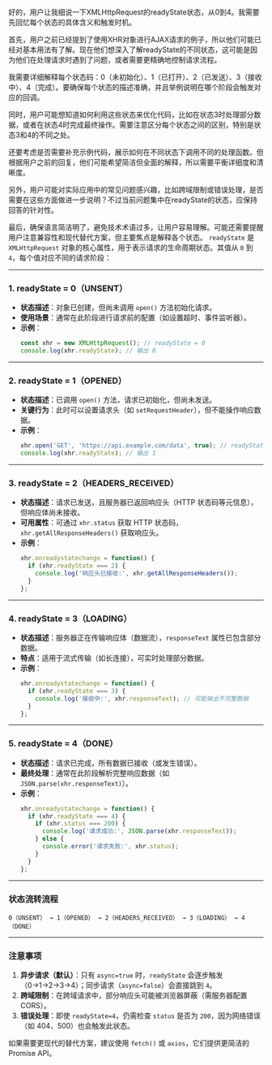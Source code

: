 <think>
好的，用户让我细说一下XMLHttpRequest的readyState状态，从0到4。我需要先回忆每个状态的具体含义和触发时机。

首先，用户之前已经提到了使用XHR对象进行AJAX请求的例子，所以他们可能已经对基本用法有了解。现在他们想深入了解readyState的不同状态，这可能是因为他们在处理请求时遇到了问题，或者需要更精确地控制请求流程。

我需要详细解释每个状态码：0（未初始化）、1（已打开）、2（已发送）、3（接收中）、4（完成）。要确保每个状态的描述准确，并且举例说明在哪个阶段会触发对应的回调。

同时，用户可能想知道如何利用这些状态来优化代码，比如在状态3时处理部分数据，或者在状态4时完成最终操作。需要注意区分每个状态之间的区别，特别是状态3和4的不同之处。

还要考虑是否需要补充示例代码，展示如何在不同状态下调用不同的处理函数。但根据用户之前的回复，他们可能希望简洁但全面的解释，所以需要平衡详细度和清晰度。

另外，用户可能对实际应用中的常见问题感兴趣，比如跨域限制或错误处理，是否需要在这些方面做进一步说明？不过当前问题集中在readyState的状态，应保持回答的针对性。

最后，确保语言简洁明了，避免技术术语过多，让用户容易理解。可能还需要提醒用户注意兼容性和现代替代方案，但主要焦点是解释各个状态。
</think>
`readyState` 是 `XMLHttpRequest` 对象的核心属性，用于表示请求的生命周期状态。其值从 `0` 到 `4`，每个值对应不同的请求阶段：

---

### **1. readyState = 0（UNSENT）**
- **状态描述**：对象已创建，但尚未调用 `open()` 方法初始化请求。
- **使用场景**：通常在此阶段进行请求前的配置（如设置超时、事件监听器）。
- **示例**：
  ```javascript
  const xhr = new XMLHttpRequest(); // readyState = 0
  console.log(xhr.readyState); // 输出 0
  ```

---

### **2. readyState = 1（OPENED）**
- **状态描述**：已调用 `open()` 方法，请求已初始化，但尚未发送。
- **关键行为**：此时可以设置请求头（如 `setRequestHeader`），但不能操作响应数据。
- **示例**：
  ```javascript
  xhr.open('GET', 'https://api.example.com/data', true); // readyState = 1
  console.log(xhr.readyState); // 输出 1
  ```

---

### **3. readyState = 2（HEADERS_RECEIVED）**
- **状态描述**：请求已发送，且服务器已返回响应头（HTTP 状态码等元信息），但响应体尚未接收。
- **可用属性**：可通过 `xhr.status` 获取 HTTP 状态码，`xhr.getAllResponseHeaders()` 获取响应头。
- **示例**：
  ```javascript
  xhr.onreadystatechange = function() {
    if (xhr.readyState === 2) {
      console.log('响应头已接收:', xhr.getAllResponseHeaders());
    }
  };
  ```

---

### **4. readyState = 3（LOADING）**
- **状态描述**：服务器正在传输响应体（数据流），`responseText` 属性已包含部分数据。
- **特点**：适用于流式传输（如长连接），可实时处理部分数据。
- **示例**：
  ```javascript
  xhr.onreadystatechange = function() {
    if (xhr.readyState === 3) {
      console.log('接收中:', xhr.responseText); // 可能输出不完整数据
    }
  };
  ```

---

### **5. readyState = 4（DONE）**
- **状态描述**：请求已完成，所有数据已接收（或发生错误）。
- **最终处理**：通常在此阶段解析完整响应数据（如 `JSON.parse(xhr.responseText)`）。
- **示例**：
  ```javascript
  xhr.onreadystatechange = function() {
    if (xhr.readyState === 4) {
      if (xhr.status === 200) {
        console.log('请求成功:', JSON.parse(xhr.responseText));
      } else {
        console.error('请求失败:', xhr.status);
      }
    }
  };
  ```

---

### **状态流转流程**
```
0（UNSENT） → 1（OPENED） → 2（HEADERS_RECEIVED） → 3（LOADING） → 4（DONE）
```

---

### **注意事项**
1. **异步请求（默认）**：只有 `async=true` 时，`readyState` 会逐步触发（0→1→2→3→4）；同步请求（`async=false`）会直接跳到 `4`。
2. **跨域限制**：在跨域请求中，部分响应头可能被浏览器屏蔽（需服务器配置 CORS）。
3. **错误处理**：即使 `readyState=4`，仍需检查 `status` 是否为 `200`，因为网络错误（如 404、500）也会触发此状态。

如果需要更现代的替代方案，建议使用 `fetch()` 或 `axios`，它们提供更简洁的 Promise API。